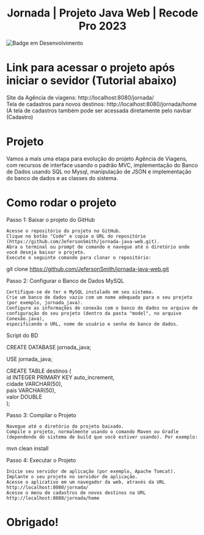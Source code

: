 <h1 align="center"> Jornada | Projeto Java Web | Recode Pro 2023 </h1>

![Badge em Desenvolvimento](http://img.shields.io/static/v1?label=STATUS&message=EM%20DESENVOLVIMENTO&color=GREEN&style=for-the-badge)

# Link para acessar o projeto após iniciar o sevidor (Tutorial abaixo)
Site da Agência de viagens: http://localhost:8080/jornada/
<br>
Tela de cadastros para novos destinos: http://localhost:8080/jornada/home
<br>
(A tela de cadastros também pode ser acessada diretamente pelo navbar (Cadastro)
# Projeto

Vamos a mais uma etapa para evolução do projeto Agência de Viagens, com recursos de interface usando o padrão MVC, 
implementação do Banco de Dados usando SQL no Mysql, manipulação de JSON e implementação do banco de dados e as classes do sistema.

# Como rodar o projeto

Passo 1: Baixar o projeto do GitHub

    Acesse o repositório do projeto no GitHub.
    Clique no botão "Code" e copie o URL do repositório (https://github.com/JefersonSmith/jornada-java-web.git).
    Abra o terminal ou prompt de comando e navegue até o diretório onde você deseja baixar o projeto.
    Execute o seguinte comando para clonar o repositório:
git clone https://github.com/JefersonSmith/jornada-java-web.git


Passo 2: Configurar o Banco de Dados MySQL

    Certifique-se de ter o MySQL instalado em seu sistema.
    Crie um banco de dados vazio com um nome adequado para o seu projeto (por exemplo, jornada_java).
    Configure as informações de conexão com o banco de dados no arquivo de configuração do seu projeto (dentro da pasta "model", no arquivo Conexão.java), 
    especificando o URL, nome de usuário e senha do banco de dados.


Script do BD

CREATE DATABASE jornada_java;

USE jornada_java;

CREATE TABLE destinos ( <br>
id INTEGER PRIMARY KEY auto_increment,<br>
cidade VARCHAR(50),<br>
pais VARCHAR(50),<br>
valor DOUBLE<br>
);

Passo 3: Compilar o Projeto

    Navegue até o diretório do projeto baixado.
    Compile o projeto, normalmente usando o comando Maven ou Gradle 
    (dependendo do sistema de build que você estiver usando). Por exemplo:


mvn clean install


Passo 4: Executar o Projeto

    Inicie seu servidor de aplicação (por exemplo, Apache Tomcat).
    Implante o seu projeto no servidor de aplicação.
    Acesse o aplicativo em um navegador da web, através da URL http://localhost:8080/jornada/
    Acesse o menu de cadastros de novos destinos na URL http://localhost:8080/jornada/home






# Obrigado!
